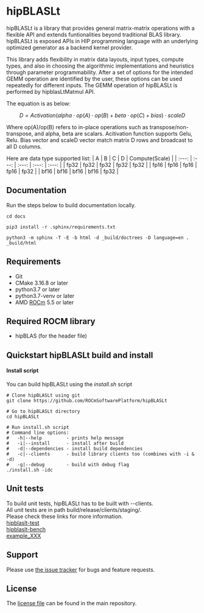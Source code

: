 # hipBLASLt
hipBLASLt is a library that provides general matrix-matrix operations with a flexible API and extends funtionalities beyond traditional BLAS library.
hipBLASLt is exposed APIs in HIP programming language with an underlying optimized generator as a backend kernel provider.

This library adds flexibility in matrix data layouts, input types, compute types, and also in choosing the algorithmic implementations and heuristics through parameter programmability.
After a set of options for the intended GEMM operation are identified by the user, these options can be used repeatedly for different inputs.
The GEMM operation of hipBLASLt is performed by hipblasLtMatmul API.

The equation is as below:
```math
D = Activation(alpha \cdot op(A) \cdot op(B) + beta \cdot op(C) + bias) \cdot scaleD
```
Where op(A)/op(B) refers to in-place operations such as transpose/non-transpose, and alpha, beta are scalars.
Acitivation function supports Gelu, Relu.
Bias vector and scaleD vector match matrix D rows and broadcast to all D columns.

Here are data type supported list:
| A | B | C | D | Compute(Scale) |
| :---: | :---: | :---: | :---: | :---: |
| fp32  | fp32  | fp32  | fp32  | fp32  |
| fp16  | fp16  | fp16  | fp16  | fp32  |
| bf16  | bf16  | bf16  | bf16  | fp32  |

## Documentation

Run the steps below to build documentation locally.

```
cd docs

pip3 install -r .sphinx/requirements.txt

python3 -m sphinx -T -E -b html -d _build/doctrees -D language=en . _build/html
```

## Requirements
* Git
* CMake 3.16.8 or later
* python3.7 or later
* python3.7-venv or later
* AMD [ROCm] 5.5 or later

## Required ROCM library
* hipBLAS (for the header file)

## Quickstart hipBLASLt build and install

#### Install script
You can build hipBLASLt using the *install.sh* script
```
# Clone hipBLASLt using git
git clone https://github.com/ROCmSoftwarePlatform/hipBLASLt

# Go to hipBLASLt directory
cd hipBLASLt

# Run install.sh script
# Command line options:
#   -h|--help         - prints help message
#   -i|--install      - install after build
#   -d|--dependencies - install build dependencies
#   -c|--clients      - build library clients too (combines with -i & -d)
#   -g|--debug        - build with debug flag
./install.sh -idc
```

## Unit tests
To build unit tests, hipBLASLt has to be built with --clients.\
All unit tests are in path build/release/clients/staging/.\
Please check these links for more information.\
[hipblaslt-test](clients/gtest/README.md)\
[hipblaslt-bench](clients/benchmarks/README.md)\
[example_XXX](clients/samples/README.md)

## Support
Please use [the issue tracker][] for bugs and feature requests.

## License
The [license file][] can be found in the main repository.

[ROCm]: https://github.com/RadeonOpenCompute/ROCm
[HIP]: https://github.com/GPUOpen-ProfessionalCompute-Tools/HIP/
[GTest]: https://github.com/google/googletest
[the issue tracker]: TBD
[license file]: TBD
